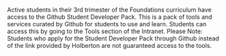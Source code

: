 Active students in their 3rd trimester of the Foundations curriculum have access to the Github Student Developer Pack. 
This is a pack of tools and services curated by Github for students to use and learn.
Students can access this by going to the Tools section of the Intranet. 
Please Note: Students who apply for the Student Developer Pack through Github instead of the link provided by Holberton are not guaranteed access to the tools.